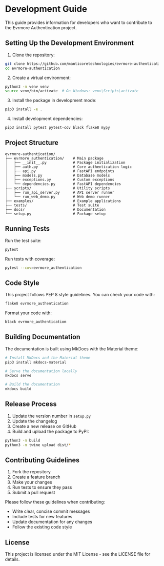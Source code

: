 # Development Guide

This guide provides information for developers who want to contribute to the Evrmore Authentication project.

## Setting Up the Development Environment

1. Clone the repository:

```bash
git clone https://github.com/manticoretechnologies/evrmore-authentication.git
cd evrmore-authentication
```

2. Create a virtual environment:

```bash
python3 -m venv venv
source venv/bin/activate  # On Windows: venv\Scripts\activate
```

3. Install the package in development mode:

```bash
pip3 install -e .
```

4. Install development dependencies:

```bash
pip3 install pytest pytest-cov black flake8 mypy
```

## Project Structure

```
evrmore-authentication/
├── evrmore_authentication/    # Main package
│   ├── __init__.py            # Package initialization
│   ├── auth.py                # Core authentication logic
│   ├── api.py                 # FastAPI endpoints
│   ├── models.py              # Database models
│   ├── exceptions.py          # Custom exceptions
│   └── dependencies.py        # FastAPI dependencies
├── scripts/                   # Utility scripts
│   ├── run_api_server.py      # API server runner
│   └── run_web_demo.py        # Web demo runner
├── examples/                  # Example applications
├── tests/                     # Test suite
├── docs/                      # Documentation
└── setup.py                   # Package setup
```

## Running Tests

Run the test suite:

```bash
pytest
```

Run tests with coverage:

```bash
pytest --cov=evrmore_authentication
```

## Code Style

This project follows PEP 8 style guidelines. You can check your code with:

```bash
flake8 evrmore_authentication
```

Format your code with:

```bash
black evrmore_authentication
```

## Building Documentation

The documentation is built using MkDocs with the Material theme:

```bash
# Install MkDocs and the Material theme
pip3 install mkdocs-material

# Serve the documentation locally
mkdocs serve

# Build the documentation
mkdocs build
```

## Release Process

1. Update the version number in `setup.py`
2. Update the changelog
3. Create a new release on GitHub
4. Build and upload the package to PyPI:

```bash
python3 -m build
python3 -m twine upload dist/*
```

## Contributing Guidelines

1. Fork the repository
2. Create a feature branch
3. Make your changes
4. Run tests to ensure they pass
5. Submit a pull request

Please follow these guidelines when contributing:

- Write clear, concise commit messages
- Include tests for new features
- Update documentation for any changes
- Follow the existing code style

## License

This project is licensed under the MIT License - see the LICENSE file for details. 
